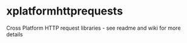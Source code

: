 # xplatformhttprequests
Cross Platform HTTP request libraries - see readme and wiki for more details
